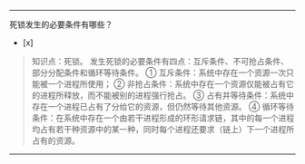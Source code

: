 ---
死锁发生的必要条件有哪些？
- [x]  

> 知识点：死锁。
> 发生死锁的必要条件有四点：互斥条件、不可抢占条件、部分分配条件和循环等待条件。 ① 互斥条件：系统中存在一个资源一次只能被一个进程所使用； ②
> 非抢占条件：系统中存在一个资源仅能被占有它的进程所释放，而不能被别的进程强行抢占。 ③
> 占有并等待条件：系统中存在一个进程已占有了分给它的资源，但仍然等待其他资源。 ④
> 循环等待条件：在系统中存在一个由若干进程形成的环形请求链，其中的每一个进程均占有若干种资源中的某一种，同时每个进程还要求（链上）下一个进程所占有的资源。

---